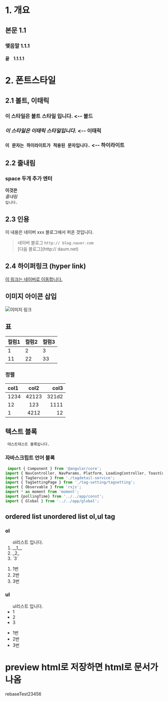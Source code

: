 # 1. 개요

## 본문 1.1

### 맺음말 1.1.1

#### 끝 &nbsp;&nbsp; 1.1.1.1

# 2. 폰트스타일

## 2.1 볼트, 이태릭

### __이 스타일은 볼트 스타일 입니다.__  <-- 볼드

### _이 스타일은 이태릭 스타일입니다._   <-- 이태릭

### `이 문자는 하이라이트가 적용된 문자입니다.` <-- 하이라이트

## 2.2 줄내림

### space 두개 추가 엔터
__이것은__  
_줄내림_  
`입니다.`

## 2.3 인용

이 내용은 네이버 xxx 블로그에서 퍼온 것입니다.

> 네이버 블로그 `http:// blog.naver.com`  
>  [다음 블로그](http:// daum.net)

## 2.4 하이퍼링크 (hyper link)

[이 링크는 네이버로 이동합니다.](https://www.naver.com)

## 이미지 아이콘 삽입

![이미지 링크](http://dbscthumb.phinf.naver.net/2765_000_243/20131031004226275_7IZNV0CGP.jpg/4744186.jpg?type=m4500_4500_fst)


## 표

| 컬럼1 | 컬럼2 | 컬럼3 |
| - | - | - |
| 1 | 2 | 3 |
| 11 | 22 | 33 |

### 정렬

| col1 | col2  | col3  |
|:---|:---:|---:|
| 1234  | 42123  | 321d2 |
| 12 | 123  |  1111 |
| 1  | 4212  | 12  |

## 텍스트 블록

```
 테스트테스트 블록입니다.
```

### 자바스크립트 언어 블록

```JavaScript
 import { Component } from '@angular/core';
import { NavController, NavParams, Platform, LoadingController, ToastController } from 'ionic-angular';
import { TagService } from './tagdetail-service';
import { TagSettingPage } from './tag-setting/tagsetting';
import { Observable } from 'rxjs';
import * as moment from 'moment';
import {pollingTime} from '../../app/const';
import { Global } from '../../app/global';
```

## ordered list unordered list ol,ul tag

### ol
<ol> ol리스트 입니다.
<li> __1__ </li>
<li> _2_ </li>
<li> `3` </li>
</ol>

1. 1번
2. 2번
3. 3번

### ul
<ul> ul리스트 입니다.
<li> 1 </li>
<li> 2 </li>
<li> 3 </li>
</ul>

- 1번
- 2번
- 3번


# preview html로 저장하면 html로 문서가 나옴

rebaseTest23456